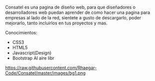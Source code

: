 Consatel es una pagina de diseño web, para que diseñadores o desarrolladores web puedan aprender de como hacer una pagina para empresas al lado de la red, sientete a gusto de descargarlo, poder mejorarlo, tanto incluirlos en tus proyectos y mas.

Conocimientos:
- CSS3
- HTML5
- Javascript(Design)
- Bootstrap
Al aire libr

https://raw.githubusercontent.com/Rhaegar-Code/Consatel/master/images/bg1.png
